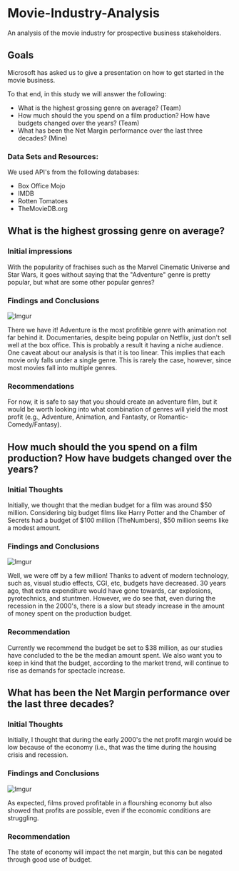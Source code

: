 # Movie-Industry-Analysis
An analysis of the movie industry for prospective business stakeholders.

## Goals
Microsoft has asked us to give a presentation on how to get started in the movie business.  

To that end, in this study we will answer the following:
* What is the highest grossing genre on average? (Team)
* How much should the you spend on a film production? How have budgets changed over the years? (Team)
* What has been the Net Margin performance over the last three decades? (Mine)


### Data Sets and Resources:
We used API's from the following databases:
* Box Office Mojo
* IMDB
* Rotten Tomatoes
* TheMovieDB.org

## What is the highest grossing genre on average?
### Initial impressions
With the popularity of frachises such as the Marvel Cinematic Universe and Star Wars,
it goes without saying that the "Adventure" genre is pretty popular, but what are some other popular genres?

### Findings and Conclusions
![Imgur](https://i.imgur.com/kpjkSiN.png)

There we have it! Adventure is the most profitible genre with animation not far behind it. Documentaries, despite being popular on Netflix, just don't sell well at the box office. This is probably a result it having a niche audience. One caveat about our analysis is that it is too linear. This implies that each movie only falls under a single genre. This is rarely the case, however, since most movies fall into multiple genres.

### Recommendations

For now, it is safe to say that you should create an adventure film, but it would be worth looking into what combination of genres will yield the most profit (e.g., Adventure, Animation, and Fantasty, or Romantic-Comedy/Fantasy).

## How much should the you spend on a film production? How have budgets changed over the years?

### Initial Thoughts 

Initially, we thought that the median budget for a film was around $50 million.  Considering big budget films like Harry Potter and the Chamber of Secrets had a budget of $100 million (TheNumbers), $50 million seems like a modest amount.

### Findings and Conclusions
![Imgur](https://i.imgur.com/gkI3Skq.png)

Well, we were off by a few million! Thanks to advent of modern technology, such as, visual studio effects, CGI, etc, budgets have decreased. 30 years ago, that extra expenditure  would have gone towards, car explosions, pyrotechnics, and stuntmen.  However, we do see that, even during the recession in the 2000's, there is a slow but steady increase in the amount of money spent on the production budget.

### Recommendation

Currently we recommend the budget be set to $38 million, as our studies have concluded to the be the median amount spent.  We also want you to keep in kind that the budget, according to the market trend, will continue to rise as demands for spectacle increase.

## What has been the Net Margin performance over the last three decades?

### Initial Thoughts 

Initially, I thought that during the early 2000's the net profit margin would be low because of the economy (i.e., that was the time during the housing crisis and recession.

### Findings and Conclusions
![Imgur](https://i.imgur.com/kbnYqL6.png)

As expected, films proved profitable in a flourshing economy but also showed that profits are possible, even if the economic conditions are struggling.

### Recommendation

The state of economy will impact the net margin, but this can be negated through good use of budget.



